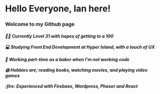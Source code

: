 <h1>Hello Everyone, Ian here!</h1> 
  
  <h3>Welcome to my Github page</h3>

<h4><i>🏳️‍🌈 Currently Level 31 with hopes of getting to a 100<br>
  <br>
💻 Studying Front End Development at Hyper Island, with a touch of UX<br>
  <br>
🥐 Working part-time as a baker when I'm not working code<br>
  <br>
🌞 Hobbies are; reading books, watching movies, and playing video games<br>
  <br>
  :fire: Experienced with Firebase, Wordpress, Phaser and React</i></h4>
